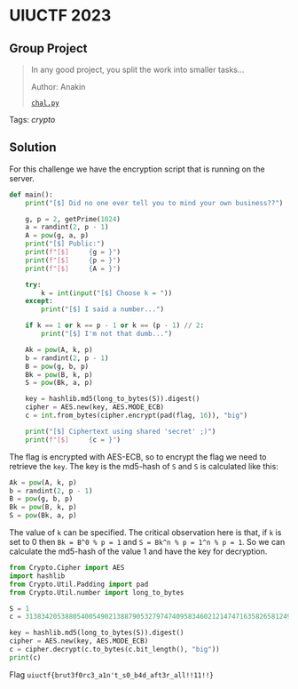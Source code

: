 # UIUCTF 2023

## Group Project

> In any good project, you split the work into smaller tasks...
>
>  Author: Anakin
>
> [`chal.py`](chal.py)

Tags: _crypto_

## Solution
For this challenge we have the encryption script that is running on the server. 

```python
def main():
    print("[$] Did no one ever tell you to mind your own business??")

    g, p = 2, getPrime(1024)
    a = randint(2, p - 1)
    A = pow(g, a, p)
    print("[$] Public:")
    print(f"[$]     {g = }")
    print(f"[$]     {p = }")
    print(f"[$]     {A = }")

    try:
        k = int(input("[$] Choose k = "))
    except:
        print("[$] I said a number...")

    if k == 1 or k == p - 1 or k == (p - 1) // 2:
        print("[$] I'm not that dumb...")

    Ak = pow(A, k, p)
    b = randint(2, p - 1)
    B = pow(g, b, p)
    Bk = pow(B, k, p)
    S = pow(Bk, a, p)

    key = hashlib.md5(long_to_bytes(S)).digest()
    cipher = AES.new(key, AES.MODE_ECB)
    c = int.from_bytes(cipher.encrypt(pad(flag, 16)), "big")

    print("[$] Ciphertext using shared 'secret' ;)")
    print(f"[$]     {c = }")
```

The flag is encrypted with AES-ECB, so to encrypt the flag we need to retrieve the `key`. The key is the md5-hash of `S` and `S` is calculated like this:

```python
Ak = pow(A, k, p)
b = randint(2, p - 1)
B = pow(g, b, p)
Bk = pow(B, k, p)
S = pow(Bk, a, p)
```

The value of `k` can be specified. The critical observation here is that, if `k` is set to 0 then `Bk = B^0 % p = 1` and `S = Bk^n % p = 1^n % p = 1`. So we can calculate the md5-hash of the value 1 and have the key for decryption.

```python
from Crypto.Cipher import AES
import hashlib
from Crypto.Util.Padding import pad
from Crypto.Util.number import long_to_bytes

S = 1
c = 31383420538805400549021388790532797474095834602121474716358265812491198185235485912863164473747446452579209175051706

key = hashlib.md5(long_to_bytes(S)).digest()
cipher = AES.new(key, AES.MODE_ECB)
c = cipher.decrypt(c.to_bytes(c.bit_length(), "big"))
print(c)
```

Flag `uiuctf{brut3f0rc3_a1n't_s0_b4d_aft3r_all!!11!!}`